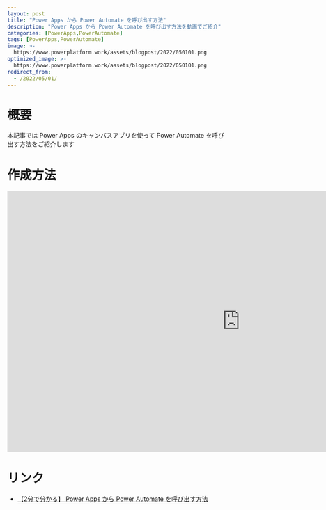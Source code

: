 ```yaml
---
layout: post
title: "Power Apps から Power Automate を呼び出す方法"
description: "Power Apps から Power Automate を呼び出す方法を動画でご紹介"
categories: [PowerApps,PowerAutomate]
tags: [PowerApps,PowerAutomate]
image: >-
  https://www.powerplatform.work/assets/blogpost/2022/050101.png
optimized_image: >-
  https://www.powerplatform.work/assets/blogpost/2022/050101.png
redirect_from:
  - /2022/05/01/
---
```



#  概要

本記事では Power Apps のキャンバスアプリを使って Power Automate を呼び出す方法をご紹介します

# 作成方法

<iframe width="1067" height="600" src="https://www.youtube.com/embed/sIMcymC1b7E" title="YouTube video player" frameborder="0" allow="accelerometer; autoplay; clipboard-write; encrypted-media; gyroscope; picture-in-picture" allowfullscreen></iframe>

# リンク

- [【2分で分かる】 Power Apps から Power Automate を呼び出す方法](https://www.youtube.com/embed/sIMcymC1b7E)


